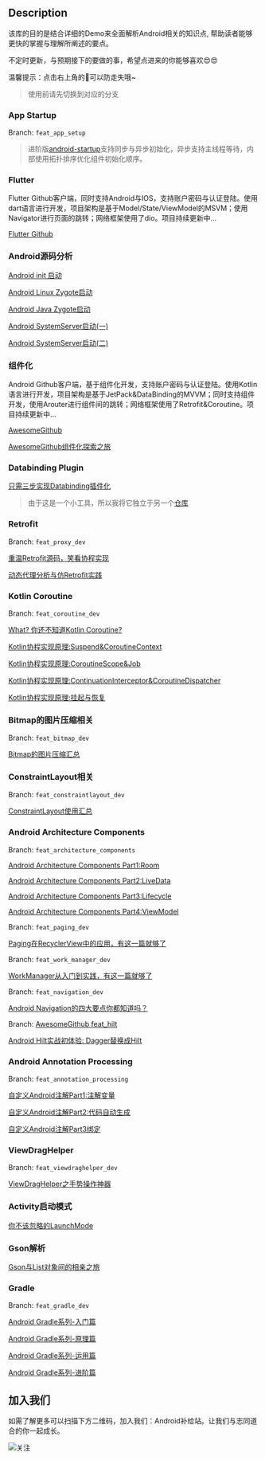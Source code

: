 ## Description
该库的目的是结合详细的Demo来全面解析Android相关的知识点, 帮助读者能够更快的掌握与理解所阐述的要点。

不定时更新，与预期接下的要做的事，希望点进来的你能够喜欢😍😍

温馨提示：点击右上角的💞可以防走失哦~

> 使用前请先切换到对应的分支

### App Startup
Branch: `feat_app_setup`

> 进阶版[android-startup](https://github.com/idisfkj/android-startup)支持同步与异步初始化，异步支持主线程等待，内部使用拓扑排序优化组件初始化顺序。

### Flutter
Flutter Github客户端，同时支持Android与IOS，支持账户密码与认证登陆。使用dart语言进行开发，项目架构是基于Model/State/ViewModel的MSVM；使用Navigator进行页面的跳转；网络框架使用了dio。项目持续更新中...

[Flutter Github](https://github.com/idisfkj/flutter_github)

### Android源码分析

[Android init 启动](https://mp.weixin.qq.com/s?__biz=MzIzNTc5NDY4Nw==&mid=2247484889&idx=1&sn=b39c8bc0a9925464022b77a341263cf0&chksm=e8e0fc49df97755f598ef0082409c573d7715ce33bb27b1c98194410d487ae69adbeb2293d84&token=1353481402&lang=zh_CN#rd)

[Android Linux Zygote启动](https://mp.weixin.qq.com/s?__biz=MzIzNTc5NDY4Nw==&mid=2247484903&idx=1&sn=b55b5bd01ad292256364ecd965ca2288&chksm=e8e0fc77df9775611d5d537f7388daaf7e1a8176667d23e3a6883d448d3a264c761dfc639ba9&token=757375240&lang=zh_CN#rd)

[Android Java Zygote启动](https://mp.weixin.qq.com/s?__biz=MzIzNTc5NDY4Nw==&mid=2247484921&idx=1&sn=bf7251253d23c17c9148423f6f1e386e&chksm=e8e0fc69df97757f2aec459954c07d0fc44be4bd6c6963dab2b5c5b01d8e8176c9069ddab12c&token=757375240&lang=zh_CN#rd)

[Android SystemServer启动(一)](https://mp.weixin.qq.com/s?__biz=MzIzNTc5NDY4Nw==&mid=2247484938&idx=1&sn=027a7eb6902d8668d15008db0e2ac29a&chksm=e8e0ff9adf97768cb5f77f6b1ffbb2e306a1ac6dea66a4aeeed0a7aed3c3ccb531db634df991&token=757375240&lang=zh_CN#rd)

[Android SystemServer启动(二)](https://mp.weixin.qq.com/s?__biz=MzIzNTc5NDY4Nw==&mid=2247484991&idx=1&sn=7a4701c30ade3569c75591a12644c4f3&chksm=e8e0ffafdf9776b9a00e9b912a47578622379e667e45a16f5d814b638e8ab04786e38403542b&token=694410729&lang=zh_CN#rd)

### 组件化
Android Github客户端，基于组件化开发，支持账户密码与认证登陆。使用Kotlin语言进行开发，项目架构是基于JetPack&DataBinding的MVVM；同时支持组件开发，使用Arouter进行组件间的跳转；网络框架使用了Retrofit&Coroutine。项目持续更新中...

[AwesomeGithub](https://github.com/idisfkj/AwesomeGithub)

[AwesomeGithub组件化探索之旅](https://mp.weixin.qq.com/s?__biz=MzIzNTc5NDY4Nw==&mid=2247484214&idx=1&sn=d37e21fd82fb77ccbccd292c3d52ccbe&chksm=e8e0faa6df9773b061e973c070dd72a7830e0afc8b21ba26d07718709b635e50f86a24719fb3&token=1496474879&lang=zh_CN#rd)

### Databinding Plugin

[只需三步实现Databinding插件化](https://mp.weixin.qq.com/s?__biz=MzIzNTc5NDY4Nw==&mid=2247483993&idx=1&sn=1c6d7a776a6f8bdc0ce9786fb0087c46&chksm=e8e0fbc9df9772dfdeef5f174e9325010445ac117d5042ea06a81fb3d38d2c597667047c9e46&token=1514380520&lang=zh_CN#rd)

> 由于这是一个小工具，所以我将它独立于另一个[仓库](https://github.com/idisfkj/databinding_autorun)

### Retrofit
Branch: `feat_proxy_dev`

[重温Retrofit源码，笑看协程实现](https://mp.weixin.qq.com/s?__biz=MzIzNTc5NDY4Nw==&mid=2247484584&idx=1&sn=14deb55b443975eec648602a8807862e&chksm=e8e0fd38df97742e45daa2cba014bbbde2216212452c72a00e94e100c13d90d2af5d3fa9ed61&token=981517486&lang=zh_CN#rd)

[动态代理分析与仿Retrofit实践](https://mp.weixin.qq.com/s?__biz=MzIzNTc5NDY4Nw==&mid=2247484600&idx=1&sn=d0b0546d81aa28ba82d65f3451a01595&chksm=e8e0fd28df97743ef4e998d2ceda9d4358360c398c4d090827cfda165dadf8369ed20580e473&token=1120954802&lang=zh_CN#rd)

### Kotlin Coroutine
Branch: `feat_coroutine_dev`

[What? 你还不知道Kotlin Coroutine?](https://mp.weixin.qq.com/s?__biz=MzIzNTc5NDY4Nw==&mid=2247483860&idx=1&sn=d8a4441912d0d1eee189d97506bb4689&chksm=e8e0f844df977152652d69a3b4cc3cd1d1a148609f4295b6142e6d577156b76905e1cb6b95be&token=1091218095&lang=zh_CN#rd)

[Kotlin协程实现原理:Suspend&CoroutineContext](https://mp.weixin.qq.com/s?__biz=MzIzNTc5NDY4Nw==&mid=2247484630&idx=1&sn=967175b88ce6d57e25917b4763601776&chksm=e8e0fd46df9774500d1446410e6e04cde88fc40f27a95e9d059ca60cbdf5dc4099dc86ed4dc0&token=1520540464&lang=zh_CN&scene=21#wechat_redirect)

[Kotlin协程实现原理:CoroutineScope&Job](https://mp.weixin.qq.com/s?__biz=MzIzNTc5NDY4Nw==&mid=2247484642&idx=1&sn=3d628b5094d05f0ea6fcb9559dcf73e4&chksm=e8e0fd72df9774642d35efac6dac966ec1c7b25ea561fa686bdc8a08e672bea701e868d27d15&token=1604035346&lang=zh_CN&scene=21#wechat_redirect)

[Kotlin协程实现原理:ContinuationInterceptor&CoroutineDispatcher](https://mp.weixin.qq.com/s?__biz=MzIzNTc5NDY4Nw==&mid=2247484655&idx=1&sn=36fe3d4a0018b9b633e7aab0f00236a6&chksm=e8e0fd7fdf977469c04c5624acbecc561f167aeaf434ca29d47beb69d9737a771ceb81424c8d&token=1580936770&lang=zh_CN&scene=21#wechat_redirect)

[Kotlin协程实现原理:挂起与恢复](https://mp.weixin.qq.com/s?__biz=MzIzNTc5NDY4Nw==&mid=2247484696&idx=1&sn=069edb2b12c621cde1a36decc4491e5a&chksm=e8e0fc88df97759ef3d729a9a575a14411bb4062945552692263b37550bc7d51799fa7721029&token=1855541850&lang=zh_CN#rd)

### Bitmap的图片压缩相关
Branch: `feat_bitmap_dev`

[Bitmap的图片压缩汇总](https://www.rousetime.com/2018/03/21/Bitmap%E7%9A%84%E5%9B%BE%E7%89%87%E5%8E%8B%E7%BC%A9%E6%B1%87%E6%80%BB/)

### ConstraintLayout相关
Branch: `feat_constraintlayout_dev`

[ConstraintLayout使用汇总](https://www.rousetime.com/2018/05/03/ConstraintLayout%E4%BD%BF%E7%94%A8%E6%B1%87%E6%80%BB/)

### Android Architecture Components
Branch: `feat_architecture_components`

[Android Architecture Components Part1:Room](https://www.rousetime.com/2018/06/07/Android-Architecture-Components-Part1-Room/)

[Android Architecture Components Part2:LiveData](https://www.rousetime.com/2018/06/10/Android-Architecture-Components-Part2-LiveData/)

[Android Architecture Components Part3:Lifecycle](https://www.rousetime.com/2018/06/14/Android-Architecture-Components-Part3-Lifecycle/)

[Android Architecture Components Part4:ViewModel](https://www.rousetime.com/2018/06/22/Android-Architecture-Components-Part4-ViewModel/)

Branch: `feat_paging_dev`

[Paging在RecyclerView中的应用，有这一篇就够了](https://mp.weixin.qq.com/s?__biz=MzIzNTc5NDY4Nw==&mid=2247484096&idx=1&sn=c87f8a38fe75108ccdc1883116efc78e&chksm=e8e0fb50df9772460b5ee546b4474c46b58f0433eb75a9029d7ec41bc9d50bea225f880183d6&token=1605536465&lang=zh_CN#rd)

Branch: `feat_work_manager_dev`

[WorkManager从入门到实践，有这一篇就够了](https://mp.weixin.qq.com/s?__biz=MzIzNTc5NDY4Nw==&mid=2247484164&idx=1&sn=8e1cf325a281340d5664a1826b870e34&chksm=e8e0fa94df977382ec38fba3440723cc12d76a44d2f6e3b4ef59d0228aa21a98a25a6b0d2ac9&token=1929195340&lang=zh_CN#rd)

Branch: `feat_navigation_dev`

[Android Navigation的四大要点你都知道吗？](https://mp.weixin.qq.com/s?__biz=MzIzNTc5NDY4Nw==&mid=2247484199&idx=1&sn=5fbe55f36aaeee4e098b85ec694a4ce5&chksm=e8e0fab7df9773a19b73a53c190b1d213f24521a2db20b551040c314c4e2298fa2936c7bd2f2&token=407594993&lang=zh_CN#rd)

Branch: [AwesomeGithub feat_hilt](https://github.com/idisfkj/AwesomeGithub/tree/feat_hilt)

[Android Hilt实战初体验: Dagger替换成Hilt](https://juejin.im/post/6850418118289227783)

### Android Annotation Processing
Branch: `feat_annotation_processing`

[自定义Android注解Part1:注解变量](https://www.rousetime.com/2018/07/01/%E8%87%AA%E5%AE%9A%E4%B9%89Android%E6%B3%A8%E8%A7%A3Part1-%E6%B3%A8%E8%A7%A3%E5%8F%98%E9%87%8F/)

[自定义Android注解Part2:代码自动生成](https://www.rousetime.com/2018/07/04/%E8%87%AA%E5%AE%9A%E4%B9%89Android%E6%B3%A8%E8%A7%A3Part2-%E4%BB%A3%E7%A0%81%E8%87%AA%E5%8A%A8%E7%94%9F%E6%88%90/)

[自定义Android注解Part3绑定](https://www.rousetime.com/2018/07/11/%E8%87%AA%E5%AE%9A%E4%B9%89Android%E6%B3%A8%E8%A7%A3Part3-%E7%BB%91%E5%AE%9A/)

### ViewDragHelper
Branch: `feat_viewdraghelper_dev`

[ViewDragHelper之手势操作神器](https://www.rousetime.com/2018/08/19/ViewDragHelper%E4%B9%8B%E6%89%8B%E5%8A%BF%E6%93%8D%E4%BD%9C%E7%A5%9E%E5%99%A8/)

### Activity启动模式

[你不该忽略的LaunchMode](https://www.rousetime.com/2019/01/03/%E4%BD%A0%E4%B8%8D%E8%AF%A5%E5%BF%BD%E7%95%A5%E7%9A%84LaunchMode/)

### Gson解析

[Gson与List<T>对象间的相亲之旅](https://mp.weixin.qq.com/s?__biz=MzIzNTc5NDY4Nw==&tempkey=MTAwOF9wNzQrRVk1Q1RNT2xNT0VpQjJqM3V4aTZCaDl0SHhFUWJLTFJaVmhzZURPM2JSdkcxcGo1ajQtMHYyOWdEQUI5N18xaUVnRVh4VmRCbVNQbkVGbnBRV1Rjbm5yNl9zVC1uQTM3eE9HSzlLTy00QU40UXJYTWNubzlxRE5nQkc2dDZCZGM0SE1uR1ZRamJKOU1zeVk4c0tUYjV1WUFET3QtX29oVHJ3fn4%3D&chksm=68e0f8255f977133736be6ac7950dac37b591539d381a6f281e4c0d38f885209f8c81068b4ee#rd)

### Gradle
Branch: `feat_gradle_dev`

[Android Gradle系列-入门篇](https://mp.weixin.qq.com/s?__biz=MzIzNTc5NDY4Nw==&mid=2247483821&idx=1&sn=dce064a98e8b3ba6ddf217db34bec7d7&chksm=e8e0f83ddf97712b21e615f128ea3b94bdc217c931e2d343974899c62662fdedbf2248e9cdfd&xtrack=1&scene=90&subscene=93&sessionid=1557203855&clicktime=1557203857&ascene=56&devicetype=android-26&version=27000439&nettype=WIFI&abtest_cookie=BAABAAoACwASABMABQBWmR4AvpkeANyZHgDimR4A8ZkeAAAA&lang=zh_CN&pass_ticket=wt8OMJkRRD0NTILVozc2eSNJAFDcycfjiw9mPbqW9dI6pFNc%2FrE3CTRiDR%2Bfx%2BLf&wx_header=1)

[Android Gradle系列-原理篇](https://mp.weixin.qq.com/s?__biz=MzIzNTc5NDY4Nw==&mid=2247483834&idx=1&sn=55264aaad1f018b55280beec93ed4cac&chksm=e8e0f82adf97713c5a43c67b67fbabd659578328a22a406c5a01bd69ccf550e88bf645b15457&token=2079168237&lang=zh_CN#rd)

[Android Gradle系列-运用篇](https://mp.weixin.qq.com/s?__biz=MzIzNTc5NDY4Nw==&mid=2247483840&idx=1&sn=f4392bba9a85d79d84e823f2b83aa668&chksm=e8e0f850df9771462447aec9c7275b70e576bd17f20c7eeb703116eb1c23fe534ad796996515&token=1041803379&lang=zh_CN#rd)

[Android Gradle系列-进阶篇](https://mp.weixin.qq.com/s?__biz=MzIzNTc5NDY4Nw==&mid=2247483845&idx=1&sn=6208df8f9a0394e11e86e180288b2048&chksm=e8e0f855df9771439ded464c26501d23ebf450fe90f0390cc0698e3fe431217b8b9e91927d27&token=330677494&lang=zh_CN#rd)


## 加入我们
如需了解更多可以扫描下方二维码，加入我们：Android补给站。让我们与志同道合的你一起成长。

![关注](https://github.com/idisfkj/android-api-analysis/raw/master/image/wx.jpg)

